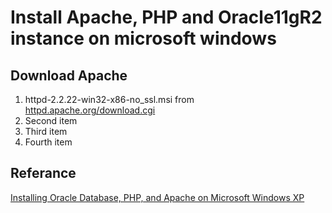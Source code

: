 # Install Apache, PHP and Oracle11gR2 instance on microsoft windows

## Download Apache
1. httpd-2.2.22-win32-x86-no_ssl.msi from [httpd.apache.org/download.cgi](https://httpd.apache.org/download.cgi)
2. Second item
3. Third item
4. Fourth item


## Referance
<a href="https://developer.oracle.com/dsl/inst-php-apache-windows.html">Installing Oracle Database, PHP, and Apache on Microsoft Windows XP</a>
